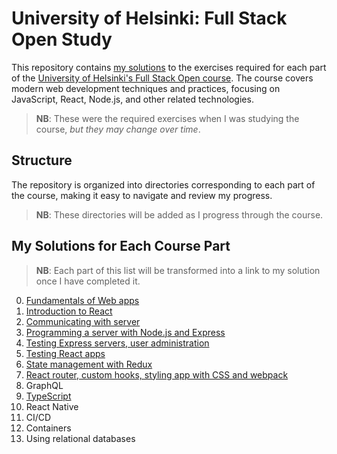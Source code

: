 # University of Helsinki: Full Stack Open Study

This repository contains [my solutions](https://hussein-m-kandil.github.io/helsinki-fso-study/) to the exercises required for each part of the [University of Helsinki's Full Stack Open course](https://fullstackopen.com/en/). The course covers modern web development techniques and practices, focusing on JavaScript, React, Node.js, and other related technologies.

> **NB**: These were the required exercises when I was studying the course, _but they may change over time_.

## Structure

The repository is organized into directories corresponding to each part of the course, making it easy to navigate and review my progress.

> **NB**: These directories will be added as I progress through the course.

## My Solutions for Each Course Part

> **NB**: Each part of this list will be transformed into a link to my solution once I have completed it.

0. [Fundamentals of Web apps](./part0/)
1. [Introduction to React](https://hussein-m-kandil.github.io/helsinki-fso-study/part1/)
2. [Communicating with server](https://hussein-m-kandil.github.io/helsinki-fso-study/part2/)
3. [Programming a server with Node.js and Express](https://hussein-m-kandil.github.io/helsinki-fso-study/part3/)
4. [Testing Express servers, user administration](https://hussein-m-kandil.github.io/helsinki-fso-study/part4/)
5. [Testing React apps](https://hussein-m-kandil.github.io/helsinki-fso-study/part5/)
6. [State management with Redux](https://hussein-m-kandil.github.io/helsinki-fso-study/part6/)
7. [React router, custom hooks, styling app with CSS and webpack](https://hussein-m-kandil.github.io/helsinki-fso-study/part7/)
8. GraphQL
9. [TypeScript](https://hussein-m-kandil.github.io/helsinki-fso-study/part9/)
10. React Native
11. CI/CD
12. Containers
13. Using relational databases

